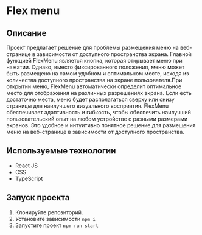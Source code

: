 # Flex menu

## Описание

Проект предлагает решение для проблемы размещения меню на веб-странице в зависимости от доступного пространства экрана.
Главной функцией FlexMenu является кнопка, которая открывает меню при нажатии. Однако, вместо фиксированного положения, меню может быть размещено на самом удобном и оптимальном месте, исходя из количества доступного пространства на экране пользователя.При открытии меню, FlexMenu автоматически определит оптимальное место для отображения на различных разрешениях экрана. Если есть достаточно места, меню будет располагаться сверху или снизу страницы для наилучшего визуального восприятия.
FlexMenu обеспечивает адаптивность и гибкость, чтобы обеспечить наилучший пользовательский опыт на любом устройстве с разными размерами экранов. Это удобное и интуитивно понятное решение для размещения меню на веб-странице в зависимости от доступного пространства.

## Используемые технологии

- React JS
- CSS
- TypeScript
  
## Запуск проекта

1. Клонируйте репозиторий.
2. Установите зависимости ``` npm i ```
3. Запустите проект ```npm run start```
